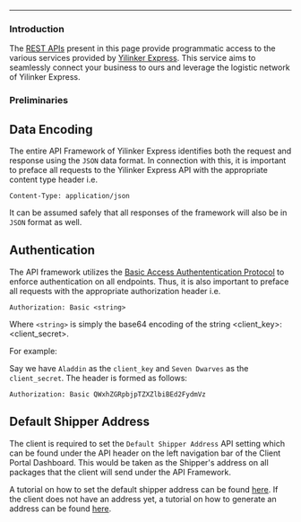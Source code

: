 ---
### Introduction

The [REST APIs](https://dev-express.yilinker.com) present in this page provide programmatic access to the various services provided by [Yilinker Express](https://express.yilinker.com). 
This service aims to seamlessly connect your business to ours and leverage the logistic network of Yilinker Express.

### Preliminaries

## Data Encoding

The entire API Framework of Yilinker Express identifies both the request and response using the `JSON` data format.
In connection with this, it is important to preface all requests to the Yilinker Express API with the 
appropriate content type header i.e.

`Content-Type: application/json`

It can be assumed safely that all responses of the framework will also be in `JSON` format as well.

## Authentication

The API framework utilizes the [Basic Access Authententication Protocol](https://en.wikipedia.org/wiki/Basic_access_authentication)
to enforce authentication on all endpoints. Thus, it is also important to preface all requests with the appropriate
authorization header i.e.

`Authorization: Basic <string>`

Where `<string>` is simply the base64 encoding of the string <client_key>:<client_secret>.

For example:

Say we have `Aladdin` as the `client_key` and `Seven Dwarves` as the `client_secret`. The header is formed as follows:

`Authorization: Basic QWxhZGRpbjpTZXZlbiBEd2FydmVz`

## Default Shipper Address

The client is required to set the `Default Shipper Address` API setting which can be found under the API header on the 
left navigation bar of the Client Portal Dashboard. This would be taken as the Shipper's address on all packages that the client will
send under the API Framework.

A tutorial on how to set the default shipper address can be found [here](https://i.imgur.com/ozrAcKU.gifv). If the client does not have an address yet,
a tutorial on how to generate an address can be found [here](https://i.imgur.com/eW7HObI.gifv).

